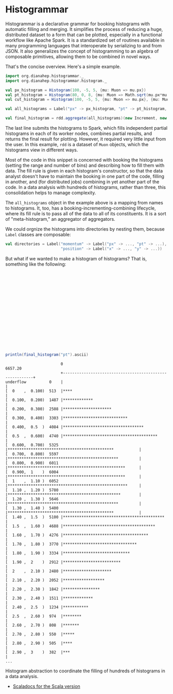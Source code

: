 # Histogrammar

Histogrammar is a declarative grammar for booking histograms with automatic filling and merging. It simplifies the process of reducing a huge, distributed dataset to a form that can be plotted, especially in a functional workflow like Apache Spark. It is a standardized set of routines available in many programming languages that interoperate by serializing to and from JSON. It also generalizes the concept of histogramming to an algebra of composable primitives, allowing them to be combined in novel ways.

That's the concise overview. Here's a simple example.

```scala
import org.dianahep.histogrammar._
import org.dianahep.histogrammar.histogram._

val px_histogram = Histogram(100, -5, 5, {mu: Muon => mu.px})
val pt_histogram = Histogram(80, 0, 8, {mu: Muon => Math.sqrt(mu.px*mu.px + mu.py*mu.py)})
val cut_histogram = Histogram(100, -5, 5, {mu: Muon => mu.px}, {mu: Muon => mu.py < 0.0})

val all_histograms = Label("px" -> px_histogram, "pt" -> pt_histogram, "cut" -> cut_histogram)

val final_histogram = rdd.aggregate(all_histograms)(new Increment, new Combine)
```

The last line submits the histograms to Spark, which fills independent partial histograms in each of its worker nodes, combines partial results, and returns the final result for plotting. However, it required very little input from the user. In this example, `rdd` is a dataset of `Muon` objects, which the histograms view in different ways.

Most of the code in this snippet is concerned with booking the histograms (setting the range and number of bins) and describing how to fill them with data. The fill rule is given in each histogram's constructor, so that the data analyst doesn't have to maintain the booking in one part of the code, filling in another, and (for distributed jobs) combining in yet another part of the code. In a data analysis with hundreds of histograms, rather than three, this consolidation helps to manage complexity.

The `all_histograms` object in the example above is a mapping from names to histograms. It, too, has a booking-incrementing-combining lifecycle, where its fill rule is to pass all of the data to all of its constituents. It is a sort of "meta-histogram," an aggregator of aggregators.

We could orgnize the histograms into directories by nesting them, because `Label` classes are composable:

```scala
val directories = Label("momentum" -> Label("px" -> ..., "pt" -> ...),
                        "position" -> Label("x" -> ..., "y" -> ...))
```

But what if we wanted to make a histogram of histograms? That is, something like the following:








```scala


















println(final_histogram("pt").ascii)
```
```
                        0                                                   6657.20
                        +---------------------------------------------------------+
underflow          0    |                                                         |
[  0    ,  0.100)  513  |****                                                     |
[  0.100,  0.200)  1487 |*************                                            |
[  0.200,  0.300)  2508 |*********************                                    |
[  0.300,  0.400)  3303 |****************************                             |
[  0.400,  0.5  )  4084 |***********************************                      |
[  0.5  ,  0.600)  4740 |*****************************************                |
[  0.600,  0.700)  5325 |**********************************************           |
[  0.700,  0.800)  5597 |************************************************         |
[  0.800,  0.900)  6011 |***************************************************      |
[  0.900,  1    )  6004 |***************************************************      |
[  1    ,  1.10 )  6052 |****************************************************     |
[  1.10 ,  1.20 )  5780 |*************************************************        |
[  1.20 ,  1.30 )  5646 |************************************************         |
[  1.30 ,  1.40 )  5400 |**********************************************           |
[  1.40 ,  1.5  )  5100 |********************************************             |
[  1.5  ,  1.60 )  4688 |****************************************                 |
[  1.60 ,  1.70 )  4276 |*************************************                    |
[  1.70 ,  1.80 )  3770 |********************************                         |
[  1.80 ,  1.90 )  3334 |*****************************                            |
[  1.90 ,  2    )  2912 |*************************                                |
[  2    ,  2.10 )  2480 |*********************                                    |
[  2.10 ,  2.20 )  2052 |******************                                       |
[  2.20 ,  2.30 )  1842 |****************                                         |
[  2.30 ,  2.40 )  1511 |*************                                            |
[  2.40 ,  2.5  )  1234 |***********                                              |
[  2.5  ,  2.60 )  974  |********                                                 |
[  2.60 ,  2.70 )  808  |*******                                                  |
[  2.70 ,  2.80 )  550  |*****                                                    |
[  2.80 ,  2.90 )  505  |****                                                     |
[  2.90 ,  3    )  382  |***                                                      |
...
```

Histogram abstraction to coordinate the filling of hundreds of histograms in a data analysis.

  * [Scaladocs for the Scala version](http://diana-hep.org/histogrammar/scala/0.1/index.html#org.dianahep.histogrammar.package)

